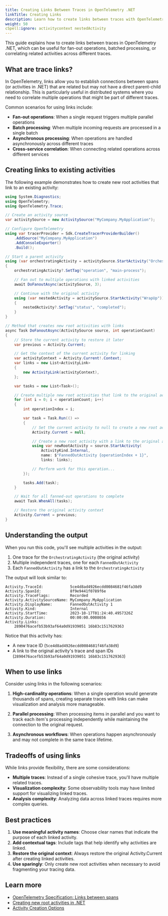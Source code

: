 ```yaml
---
title: Creating Links Between Traces in OpenTelemetry .NET
linkTitle: Creating Links
description: Learn how to create links between traces with OpenTelemetry .NET
weight: 50
cSpell:ignore: activitycontext nestedActivity
---
```


This guide explains how to create links between traces in OpenTelemetry .NET,
which can be useful for fan-out operations, batched processing, or correlating
related activities across different traces.

## What are trace links?

In OpenTelemetry, links allow you to establish connections between spans (or
activities in .NET) that are related but may not have a direct parent-child
relationship. This is particularly useful in distributed systems where you need
to correlate multiple operations that might be part of different traces.

Common scenarios for using links include:

- **Fan-out operations**: When a single request triggers multiple parallel
  operations
- **Batch processing**: When multiple incoming requests are processed in a
  single batch
- **Asynchronous processing**: When operations are handled asynchronously across
  different traces
- **Cross-service correlation**: When connecting related operations across
  different services

## Creating links to existing activities

The following example demonstrates how to create new root activities that link
to an existing activity:

```csharp
using System.Diagnostics;
using OpenTelemetry;
using OpenTelemetry.Trace;

// Create an activity source
var activitySource = new ActivitySource("MyCompany.MyApplication");

// Configure OpenTelemetry
using var tracerProvider = Sdk.CreateTracerProviderBuilder()
    .AddSource("MyCompany.MyApplication")
    .AddConsoleExporter()
    .Build();

// Start a parent activity
using (var orchestratingActivity = activitySource.StartActivity("OrchestratingActivity"))
{
    orchestratingActivity?.SetTag("operation", "main-process");

    // Fan out to multiple operations with linked activities
    await DoFanoutAsync(activitySource, 3);

    // Continue with the original activity
    using (var nestedActivity = activitySource.StartActivity("WrapUp"))
    {
        nestedActivity?.SetTag("status", "completed");
    }
}

// Method that creates new root activities with links
async Task DoFanoutAsync(ActivitySource source, int operationCount)
{
    // Store the current activity to restore it later
    var previous = Activity.Current;

    // Get the context of the current activity for linking
    var activityContext = Activity.Current!.Context;
    var links = new List<ActivityLink>
    {
        new ActivityLink(activityContext),
    };

    var tasks = new List<Task>();

    // Create multiple new root activities that link to the original activity
    for (int i = 0; i < operationCount; i++)
    {
        int operationIndex = i;

        var task = Task.Run(() =>
        {
            // Set the current activity to null to create a new root activity
            Activity.Current = null;

            // Create a new root activity with a link to the original activity
            using var newRootActivity = source.StartActivity(
                ActivityKind.Internal,
                name: $"FannedOutActivity {operationIndex + 1}",
                links: links);

            // Perform work for this operation...
        });

        tasks.Add(task);
    }

    // Wait for all fanned-out operations to complete
    await Task.WhenAll(tasks);

    // Restore the original activity context
    Activity.Current = previous;
}
```

## Understanding the output

When you run this code, you'll see multiple activities in the output:

1. One trace for the `OrchestratingActivity` (the original activity)
2. Multiple independent traces, one for each `FannedOutActivity`
3. Each `FannedOutActivity` has a link to the `OrchestratingActivity`

The output will look similar to:

```text
Activity.TraceId:            5ce4d8ad4926ecdd0084681f46fa38d9
Activity.SpanId:             8f9e9441f0789f6e
Activity.TraceFlags:         Recorded
Activity.ActivitySourceName: MyCompany.MyApplication
Activity.DisplayName:        FannedOutActivity 1
Activity.Kind:               Internal
Activity.StartTime:          2023-10-17T01:24:40.4957326Z
Activity.Duration:           00:00:00.0008656
Activity.Links:
    2890476acefb53b93af64a0d91939051 16b83c1517629363
```

Notice that this activity has:

- A new trace ID (`5ce4d8ad4926ecdd0084681f46fa38d9`)
- A link to the original activity's trace and span IDs
  (`2890476acefb53b93af64a0d91939051 16b83c1517629363`)

## When to use links

Consider using links in the following scenarios:

1. **High-cardinality operations**: When a single operation would generate
   thousands of spans, creating separate traces with links can make
   visualization and analysis more manageable.

2. **Parallel processing**: When processing items in parallel and you want to
   track each item's processing independently while maintaining the connection
   to the original request.

3. **Asynchronous workflows**: When operations happen asynchronously and may not
   complete in the same trace lifetime.

## Tradeoffs of using links

While links provide flexibility, there are some considerations:

- **Multiple traces**: Instead of a single cohesive trace, you'll have multiple
  related traces.
- **Visualization complexity**: Some observability tools may have limited
  support for visualizing linked traces.
- **Analysis complexity**: Analyzing data across linked traces requires more
  complex queries.

## Best practices

1. **Use meaningful activity names**: Choose clear names that indicate the
   purpose of each linked activity.
2. **Add contextual tags**: Include tags that help identify why activities are
   linked.
3. **Restore the original context**: Always restore the original
   Activity.Current after creating linked activities.
4. **Use sparingly**: Only create new root activities when necessary to avoid
   fragmenting your tracing data.

## Learn more

- [OpenTelemetry Specification: Links between spans](/docs/specs/otel/overview/#links-between-spans)
- [Creating new root activities in .NET](/docs/instrumentation/net/manual/#creating-new-root-activities)
- [Activity Creation Options](https://github.com/open-telemetry/opentelemetry-dotnet/tree/main/src/OpenTelemetry.Api#activity-creation-options)
